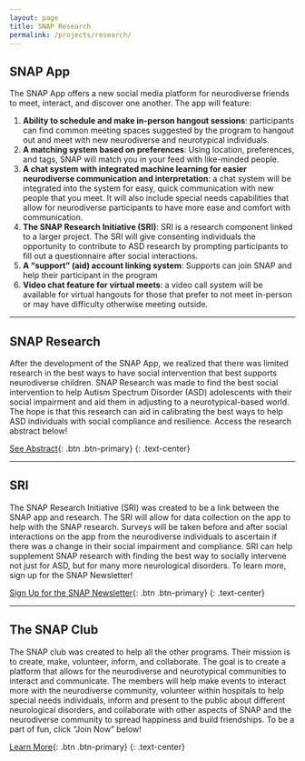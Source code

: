 ```yaml
---
layout: page
title: SNAP Research
permalink: /projects/research/
---
```



## SNAP App
The SNAP App offers a new social media platform for neurodiverse friends to meet, interact, and discover one another. The app will feature:
1. **Ability to schedule and make in-person hangout sessions**: participants can find common meeting spaces suggested by the program to hangout out and meet with new neurodiverse and neurotypical individuals.
2.	**A matching system based on preferences**: Using location, preferences, and tags, SNAP will match you in your feed with like-minded people.
3.	**A chat system with integrated machine learning for easier neurodiverse communication and interpretation**: a chat system will be integrated into the system for easy, quick communication with new people that you meet. It will also include special needs capabilities that allow for neurodiverse participants to have more ease and comfort with communication.
4.	**The SNAP Research Initiative (SRI)**: SRI is a research component linked to a larger project. The SRI will give consenting individuals the opportunity to contribute to ASD research by prompting participants to fill out a questionnaire after social interactions.
5.	**A “support” (aid) account linking system**: Supports can join SNAP and help their participant in the program
6.	**Video chat feature for virtual meets**: a video call system will be available for virtual hangouts for those that prefer to not meet in-person or may have difficulty otherwise meeting outside.

---

## SNAP Research
After the development of the SNAP App, we realized that there was limited research in the best ways to have social intervention that best supports neurodiverse children. SNAP Research was made to find the best social intervention to help Autism Spectrum Disorder (ASD) adolescents with their social impairment and aid them in adjusting to a neurotypical-based world. The hope is that this research can aid in calibrating the best ways to help ASD individuals with social compliance and resilience. Access the research abstract below!

[See Abstract](/research-abstract/){: .btn .btn-primary}
{: .text-center}

---

## SRI
The SNAP Research Initiative (SRI) was created to be a link between the SNAP app and research. The SRI will allow for data collection on the app to help with the SNAP research. Surveys will be taken before and after social interactions on the app from the neurodiverse individuals to ascertain if there was a change in their social impairment and compliance. SRI can help supplement SNAP research with finding the best way to socially intervene not just for ASD, but for many more neurological disorders. To learn more, sign up for the SNAP Newsletter!

[Sign Up for the SNAP Newsletter](https://list.pitt.edu/mailman/listinfo/snapclub){: .btn .btn-primary}
{: .text-center}

---

## The SNAP Club
The SNAP club was created to help all the other programs. Their mission is to create, make, volunteer, inform, and collaborate. The goal is to create a platform that allows for the neurodiverse and neurotypical communities to interact and communicate. The members will help make events to interact more with the neurodiverse community, volunteer within hospitals to help special needs individuals, inform and present to the public about different neurological disorders, and collaborate with other aspects of SNAP and the neurodiverse community to spread happiness and build friendships. To be a part of fun, click “Join Now” below!

[Learn More](/club){: .btn .btn-primary}
{: .text-center}

